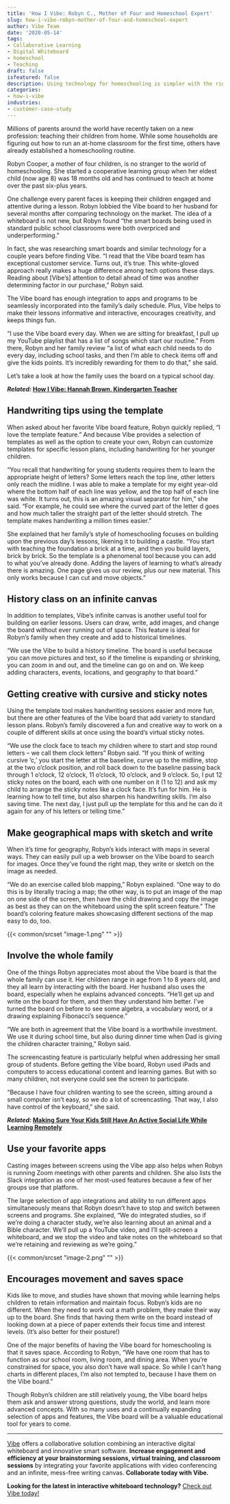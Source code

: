 ```yaml
---
title: 'How I Vibe: Robyn C., Mother of Four and Homeschool Expert'
slug: how-i-vibe-robyn-mother-of-four-and-homeschool-expert
author: Vibe Team
date: '2020-05-14'
tags:
- Collaborative Learning
- Digital Whiteboard
- homeschool
- Teaching
draft: false
isfeatured: false
description: Using technology for homeschooling is simpler with the right tools. Learn how one family makes it work.
categories:
- how-i-vibe
industries:
- customer-case-study
---
```


Millions of parents around the world have recently taken on a new profession: teaching their children from home. While some households are figuring out how to run an at-home classroom for the first time, others have already established a homeschooling routine.

Robyn Cooper, a mother of four children, is no stranger to the world of homeschooling. She started a cooperative learning group when her eldest child (now age 8) was 18 months old and has continued to teach at home over the past six-plus years.

One challenge every parent faces is keeping their children engaged and attentive during a lesson. Robyn lobbied the Vibe board to her husband for several months after comparing technology on the market. The idea of a whiteboard is not new, but Robyn found “the smart boards being used in standard public school classrooms were both overpriced and underperforming.”

In fact, she was researching smart boards and similar technology for a couple years before finding Vibe. “I read that the Vibe board team has exceptional customer service. Turns out, it’s true. This white-gloved approach really makes a huge difference among tech options these days. Reading about [Vibe’s] attention to detail ahead of time was another determining factor in our purchase,” Robyn said.

The Vibe board has enough integration to apps and programs to be seamlessly incorporated into the family’s daily schedule. Plus, Vibe helps to make their lessons informative and interactive, encourages creativity, and keeps things fun.

“I use the Vibe board every day. When we are sitting for breakfast, I pull up my YouTube playlist that has a list of songs which start our routine.” From there, Robyn and her family review “a list of what each child needs to do every day, including school tasks, and then I’m able to check items off and give the kids points. It’s incredibly rewarding for them to do that,” she said.

Let’s take a look at how the family uses the board on a typical school day.

***Related:* [How I Vibe: Hannah Brown, Kindergarten Teacher](https://vibe.us/blog/how-i-vibe-hannah-brown-kindergarten-teacher/)**

## Handwriting tips using the template

When asked about her favorite Vibe board feature, Robyn quickly replied, “I love the template feature.” And because Vibe provides a selection of templates as well as the option to create your own, Robyn can customize templates for specific lesson plans, including handwriting for her younger children.

“You recall that handwriting for young students requires them to learn the appropriate height of letters? Some letters reach the top line, other letters only reach the midline. I was able to make a template for my eight year-old where the bottom half of each line was yellow, and the top half of each line was white. It turns out, this is an amazing visual separator for him,” she said. “For example, he could see where the curved part of the letter d goes and how much taller the straight part of the letter should stretch. The template makes handwriting a million times easier.”

She explained that her family’s style of homeschooling focuses on building upon the previous day’s lessons, likening it to building a castle. “You start with teaching the foundation a brick at a time, and then you build layers, brick by brick. So the template is a phenomenal tool because you can add to what you’ve already done. Adding the layers of learning to what’s already there is amazing. One page gives us our review, plus our new material. This only works because I can cut and move objects.”

## History class on an infinite canvas

In addition to templates, Vibe’s infinite canvas is another useful tool for building on earlier lessons. Users can draw, write, add images, and change the board without ever running out of space. This feature is ideal for Robyn’s family when they create and add to historical timelines.

“We use the Vibe to build a history timeline. The board is useful because you can move pictures and text, so if the timeline is expanding or shrinking, you can zoom in and out, and the timeline can go on and on. We keep adding characters, events, locations, and geography to that board.”

## Getting creative with cursive and sticky notes

Using the template tool makes handwriting sessions easier and more fun, but there are other features of the Vibe board that add variety to standard lesson plans. Robyn’s family discovered a fun and creative way to work on a couple of different skills at once using the board’s virtual sticky notes.

“We use the clock face to teach my children where to start and stop round letters – we call them clock letters” Robyn said. “If you think of writing cursive ‘c,’ you start the letter at the baseline, curve up to the midline, stop at the two o’clock position, and roll back down to the baseline passing back through 1 o’clock, 12 o’clock, 11 o’clock, 10 o’clock, and 9 o’clock. So, I put 12 sticky notes on the board, each with one number on it (1 to 12) and ask my child to arrange the sticky notes like a clock face. It’s fun for him. He is learning how to tell time, but also sharpen his handwriting skills. I’m also saving time. The next day, I just pull up the template for this and he can do it again for any of his letters or telling time.”

## Make geographical maps with sketch and write

When it’s time for geography, Robyn’s kids interact with maps in several ways. They can easily pull up a web browser on the Vibe board to search for images. Once they’ve found the right map, they write or sketch on the image as needed.

“We do an exercise called blob mapping,” Robyn explained. “One way to do this is by literally tracing a map; the other way, is to put an image of the map on one side of the screen, then have the child drawing and copy the image as best as they can on the whiteboard using the split screen feature.” The board’s coloring feature makes showcasing different sections of the map easy to do, too.

{{< common/srcset "image-1.png" "" >}}

## Involve the whole family

One of the things Robyn appreciates most about the Vibe board is that the whole family can use it. Her children range in age from 1 to 8 years old, and they all learn by interacting with the board. Her husband also uses the board, especially when he explains advanced concepts. “He’ll get up and write on the board for them, and then they understand him better. I’ve turned the board on before to see some algebra, a vocabulary word, or a drawing explaining Fibonacci’s sequence.”

“We are both in agreement that the Vibe board is a worthwhile investment. We use it during school time, but also during dinner time when Dad is giving the children character training,” Robyn said.

The screencasting feature is particularly helpful when addressing her small group of students. Before getting the Vibe board, Robyn used iPads and computers to access educational content and learning games. But with so many children, not everyone could see the screen to participate.

“Because I have four children wanting to see the screen, sitting around a small computer isn’t easy, so we do a lot of screencasting. That way, I also have control of the keyboard,” she said.

***Related:* [Making Sure Your Kids Still Have An Active Social Life While Learning Remotely](https://vibe.us/blog/making-sure-your-kids-still-have-an-active-social-life-while-learning-remotely/)**

## Use your favorite apps

Casting images between screens using the Vibe app also helps when Robyn is running Zoom meetings with other parents and children. She also lists the Slack integration as one of her most-used features because a few of her groups use that platform.

The large selection of app integrations and ability to run different apps simultaneously means that Robyn doesn’t have to stop and switch between screens and programs. She explained, “We do integrated studies, so if we’re doing a character study, we’re also learning about an animal and a Bible character. We’ll pull up a YouTube video, and I’ll split-screen a whiteboard, and we stop the video and take notes on the whiteboard so that we’re retaining and reviewing as we’re going.”

{{< common/srcset "image-2.png" "" >}}

## Encourages movement and saves space

Kids like to move, and studies have shown that moving while learning helps children to retain information and maintain focus. Robyn’s kids are no different. When they need to work out a math problem, they make their way up to the board. She finds that having them write on the board instead of looking down at a piece of paper extends their focus time and interest levels. (It’s also better for their posture!)

One of the major benefits of having the Vibe board for homeschooling is that it saves space. According to Robyn, “We have one room that has to function as our school room, living room, and dining area. When you’re constrained for space, you also don’t have wall space. So while I can’t hang charts in different places, I’m also not tempted to, because I have them on the Vibe board.”

Though Robyn’s children are still relatively young, the Vibe board helps them ask and answer strong questions, study the world, and learn more advanced concepts. With so many uses and a continually expanding selection of apps and features, the Vibe board will be a valuable educational tool for years to come.



---

[Vibe](https://vibe.us/) offers a collaborative solution combining an interactive digital whiteboard and innovative smart software. **Increase engagement and efficiency at your brainstorming sessions, virtual training, and classroom sessions** by integrating your favorite applications with video conferencing and an infinite, mess-free writing canvas. **Collaborate today with Vibe.**

**Looking for the latest in interactive whiteboard technology?** [Check out Vibe today!](https://vibe.us/order/)

